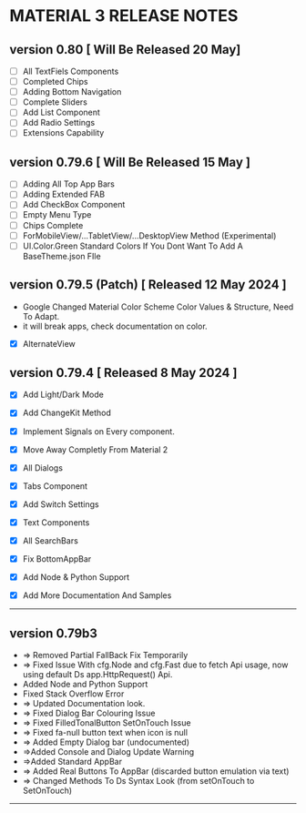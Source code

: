 # MATERIAL 3 RELEASE NOTES

## version 0.80 [ Will Be Released 20 May]
- [ ]  All TextFiels Components
- [ ]  Completed Chips
- [ ]  Adding Bottom Navigation
- [ ]  Complete Sliders
- [ ]  Add List Component
- [ ]  Add Radio Settings
- [ ]  Extensions Capability

## version 0.79.6 [ Will Be Released 15 May ]

- [ ]  Adding All Top App Bars
- [ ]  Adding Extended FAB
- [ ]  Add CheckBox Component
- [ ]  Empty Menu Type
- [ ]  Chips Complete
- [ ]  ForMobileView/...TabletView/...DesktopView Method (Experimental)
- [ ]  UI.Color.Green Standard Colors If You Dont Want To Add A BaseTheme.json FIle

## version 0.79.5 (Patch) [ Released 12 May 2024 ]
- Google Changed Material Color Scheme Color Values & Structure, Need To Adapt.
- it will break apps, check documentation on color.
- [x]  AlternateView

## version 0.79.4 [ Released 8 May 2024 ]

- [x]  Add Light/Dark Mode
- [x]  Add ChangeKit Method
- [x]  Implement Signals on Every component.
- [x]  Move Away Completly From Material 2
- [x]  All Dialogs
- [x]  Tabs Component

- [x]  Add Switch Settings
- [x]  Text Components
- [x]  All SearchBars

- [x]  Fix BottomAppBar
- [x]  Add Node & Python Support
- [x]  Add More Documentation And Samples

---

## version 0.79b3

- => Removed Partial FallBack Fix Temporarily
- => Fixed Issue With cfg.Node and cfg.Fast due to fetch Api usage, now using
default Ds app.HttpRequest() Api.
- Added Node and Python Support
- Fixed Stack Overflow Error
- => Updated Documentation look.
- => Fixed Dialog Bar Colouring Issue
- => Fixed FilledTonalButton SetOnTouch Issue
- => Fixed fa-null button text when icon is null
- => Added Empty Dialog bar (undocumented)
- =>Added Console and Dialog Update Warning
- =>Added Standard AppBar
- => Added Real Buttons To AppBar (discarded button emulation via text)
- => Changed Methods To Ds Syntax Look (from setOnTouch to SetOnTouch)

---
